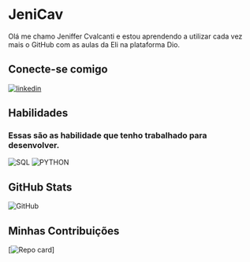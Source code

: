 # JeniCav
Olá me chamo Jeniffer Cvalcanti e estou aprendendo a utilizar cada vez mais o GitHub com as aulas da Eli na plataforma Dio.
## Conecte-se comigo 


[![linkedin](https://img.shields.io/badge/linkedin-95?style-for-the-badge&logo-linkedin&logocolor-0E76AB)](https://www.linkedin.com/in/jeniffer-cavalcanti-7734b4312/)


## Habilidades
### Essas são as habilidade que tenho trabalhado para desenvolver.

![SQL](https://img.shields.io/badge/SQL-000aavb?style-for-the-badge&logo-SQL&logocolor-0E76AB) ![PYTHON](https://img.shields.io/badge/PYTHON-000aaa?style-for-the-badge&logo-python&logocolor-00000)

## GitHub Stats

![GitHub](https://github-readme-stats.vercel.app/api?username-JeniCav&theme-transparent&bg_color-ec63a1&border_color-fff&show_icons-true&icon_color-fff&title_color-fff&text_color-fff&hide_title-true&hide-stars)

## Minhas Contribuições
[![Repo card](https://github-readme-stats.vercel.app/api/pin/?username-JeniCav&repo-dio-lab-open-source-&bg_color-ec63a1&border_color-fff&show_icons-true&icon_color-fff&tittle_color-fff&text_color-fff)]